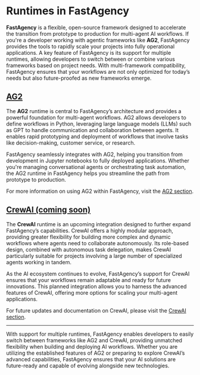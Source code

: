 # Runtimes in FastAgency

**FastAgency** is a flexible, open-source framework designed to accelerate the transition from prototype to production for multi-agent AI workflows. If you're a developer working with agentic frameworks like **AG2**, FastAgency provides the tools to rapidly scale your projects into fully operational applications. A key feature of FastAgency is its support for multiple runtimes, allowing developers to switch between or combine various frameworks based on project needs. With multi-framework compatibility, FastAgency ensures that your workflows are not only optimized for today’s needs but also future-proofed as new frameworks emerge.

## [AG2](autogen/index.md)
The **AG2** runtime is central to FastAgency’s architecture and provides a powerful foundation for multi-agent workflows. AG2 allows developers to define workflows in Python, leveraging large language models (LLMs) such as GPT to handle communication and collaboration between agents. It enables rapid prototyping and deployment of workflows that involve tasks like decision-making, customer service, or research.

FastAgency seamlessly integrates with AG2, helping you transition from development in Jupyter notebooks to fully deployed applications. Whether you're managing conversational agents or orchestrating task automation, the AG2 runtime in FastAgency helps you streamline the path from prototype to production.

For more information on using AG2 within FastAgency, visit the [AG2 section](autogen/index.md).

## [CrewAI (coming soon)](crewai/basics.md)
The **CrewAI** runtime is an upcoming integration designed to further expand FastAgency’s capabilities. CrewAI offers a highly modular approach, providing greater flexibility for building more complex and dynamic workflows where agents need to collaborate autonomously. Its role-based design, combined with autonomous task delegation, makes CrewAI particularly suitable for projects involving a large number of specialized agents working in tandem.

As the AI ecosystem continues to evolve, FastAgency’s support for CrewAI ensures that your workflows remain adaptable and ready for future innovations. This planned integration allows you to harness the advanced features of CrewAI, offering more options for scaling your multi-agent applications.

For future updates and documentation on CrewAI, please visit the [CrewAI section](crewai/basics.md).

---

With support for multiple runtimes, FastAgency enables developers to easily switch between frameworks like AG2 and CrewAI, providing unmatched flexibility when building and deploying AI workflows. Whether you are utilizing the established features of AG2 or preparing to explore CrewAI’s advanced capabilities, FastAgency ensures that your AI solutions are future-ready and capable of evolving alongside new technologies.
